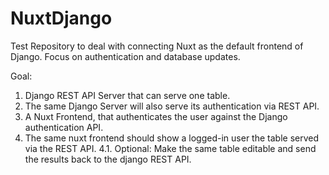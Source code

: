 # NuxtDjango
Test Repository to deal with connecting Nuxt as the default frontend of Django. Focus on authentication and database updates. 

Goal:
1. Django REST API Server that can serve one table.
2. The same Django Server will also serve its authentication via REST API.
3. A Nuxt Frontend, that authenticates the user against the Django authentication API.
4. The same nuxt frontend should show a logged-in user the table served via the REST API.
4.1. Optional: Make the same table editable and send the results back to the django REST API.

